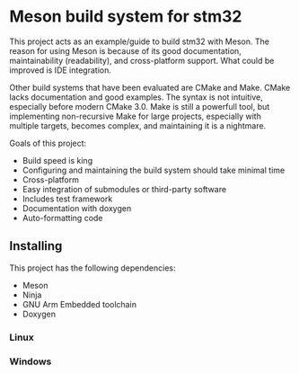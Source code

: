 # Meson build system for stm32

This project acts as an example/guide to build stm32 with Meson. The reason for using Meson is because of its good documentation, maintainability (readability), and cross-platform support. What could be improved is IDE integration.

Other build systems that have been evaluated are CMake and Make. CMake lacks documentation and good examples. The syntax is not intuitive, especially before modern CMake 3.0. Make is still a powerfull tool, but implementing non-recursive Make for large projects, especially with multiple targets, becomes complex, and maintaining it is a nightmare.

Goals of this project:
* Build speed is king
* Configuring and maintaining the build system should take minimal time
* Cross-platform
* Easy integration of submodules or third-party software
* Includes test framework
* Documentation with doxygen
* Auto-formatting code

## Installing

This project has the following dependencies:
* Meson
* Ninja
* GNU Arm Embedded toolchain
* Doxygen

### Linux

### Windows
